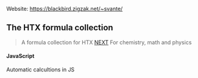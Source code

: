 Website:
https://blackbird.zigzak.net/~svante/

The HTX formula collection
------


> A formula collection for HTX [NEXT](https://nextkbh.dk/)
> For chemistry, math and physics


#### JavaScript
Automatic calcultions in JS



